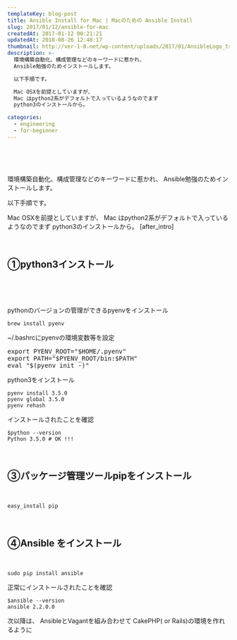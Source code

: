 ```yaml
---
templateKey: blog-post
title: Ansible Install for Mac | Macのための Ansible Install
slug: 2017/01/12/ansible-for-mac
createdAt: 2017-01-12 00:21:21
updatedAt: 2018-08-26 12:48:17
thumbnail: http://ver-1-0.net/wp-content/uploads/2017/01/AnsibleLogo_transparent_web.png
description: >-
  環境構築自動化、構成管理などのキーワードに惹かれ、
  Ansible勉強のためインストールします。

  以下手順です。

  Mac OSXを前提としていますが、
  Mac はpython2系がデフォルトで入っているようなのでまず
  python3のインストールから。

categories:
  - engineering
  - for-beginner
---
```


&nbsp;

&nbsp;

環境構築自動化、構成管理などのキーワードに惹かれ、
Ansible勉強のためインストールします。

以下手順です。

Mac OSXを前提としていますが、
Mac はpython2系がデフォルトで入っているようなのでまず
python3のインストールから。
[after_intro]

&nbsp;
<h2 class="chapter">①python3インストール</h2>
&nbsp;

&nbsp;

pythonのバージョンの管理ができるpyenvをインストール
<pre><code class="language-bash">brew install pyenv</code></pre>
~/.bashrcにpyenvの環境変数等を設定
<pre>export PYENV_ROOT="$HOME/.pyenv"
export PATH="$PYENV_ROOT/bin:$PATH"
eval "$(pyenv init -)"
</pre>
python3をインストール
<pre><code class="language-bash">pyenv install 3.5.0
pyenv global 3.5.0
pyenv rehash
</code></pre>
インストールされたことを確認
<pre><code class="language-bash">$python --version
Python 3.5.0 # OK !!!</code></pre>
&nbsp;
<h2 class="chapter">③パッケージ管理ツールpipをインストール</h2>
&nbsp;
<pre><code class="language-bash">easy_install pip
</code></pre>
&nbsp;
<h2 class="chapter">④Ansible をインストール</h2>
&nbsp;
<pre><code class="language-bash">sudo pip install ansible</code></pre>
正常にインストールされたことを確認
<pre><code class="language-bash">$ansible --version
ansible 2.2.0.0</code></pre>
次以降は、
AnsibleとVagantを組み合わせて
CakePHP( or Rails)の環境を作れるように
